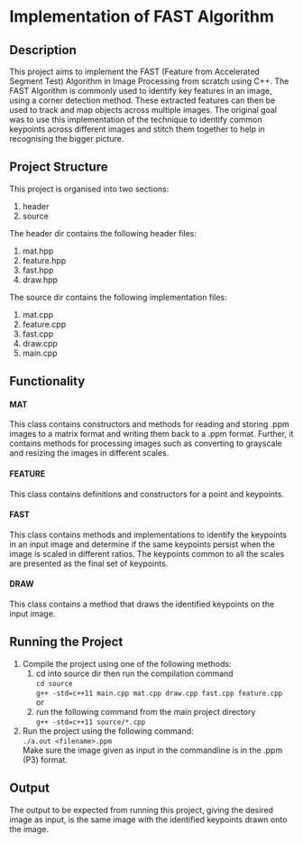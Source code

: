 # Implementation of FAST Algorithm

## Description
This project aims to implement the FAST (Feature from Accelerated Segment Test) Algorithm in Image Processing from scratch using C++.
The FAST Algorithm is commonly used to identify key features in an image, using a corner detection method. These extracted features can then be used to track and map objects across multiple images. The original goal was to use this implementation of the technique to identify common keypoints across different images and stitch them together to help in recognising the bigger picture.

## Project Structure
This project is organised into two sections:
1. header
2. source

The header dir contains the following header files:
1. mat.hpp
2. feature.hpp
3. fast.hpp
4. draw.hpp

The source dir contains the following implementation files:
1. mat.cpp
2. feature.cpp
3. fast.cpp
4. draw.cpp
5. main.cpp

## Functionality
#### MAT
This class contains constructors and methods for reading and storing .ppm images to a matrix format and writing them back to a .ppm format. Further, it contains methods for processing images such as converting to grayscale and resizing the images in different scales.
#### FEATURE
This class contains definitions and constructors for a point and keypoints.
#### FAST
This class contains methods and implementations to identify the keypoints in an input image and determine if the same keypoints persist when the image is scaled in different ratios. The keypoints common to all the scales are presented as the final set of keypoints.
#### DRAW
This class contains a method that draws the identified keypoints on the input image.

## Running the Project
1. Compile the project using one of the following methods:
    1. cd into source dir then run the compilation command <br/>
    `cd source` <br/>
    `g++ -std=c++11 main.cpp mat.cpp draw.cpp fast.cpp feature.cpp` <br/>
   or
    2. run the following command from the main project directory <br/>
    `g++ -std=c++11 source/*.cpp`
2. Run the project using the following command: </br>
    `./a.out <filename>.ppm` <br/>
    Make sure the image given as input in the commandline is in the .ppm (P3) format.

## Output
The output to be expected from running this project, giving the desired image as input, is the same image with the identified keypoints drawn onto the image.